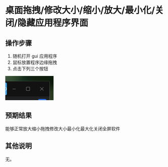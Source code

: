 # 桌面拖拽/修改大小/缩小/放大/最小化/关闭/隐藏应用程序界面

## 操作步骤
1. 随机打开 gui 应用程序
2. 鼠标放置程序边缘拖拽
3. 点击下列三个按钮

![桌面拖拽_修改大小_缩小_放大_最小化_关闭_隐藏应用程序界面-1](./img/桌面拖拽_修改大小_缩小_放大_最小化_关闭_隐藏应用程序界面-1.png)

## 预期结果
能够正常放大缩小拖拽修改大小最小化最大化关闭全屏软件

## 其他说明

无。
